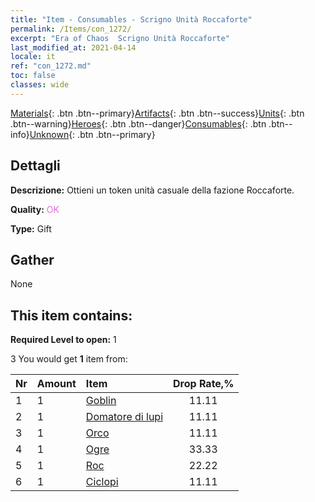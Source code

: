 ```yaml
---
title: "Item - Consumables - Scrigno Unità Roccaforte"
permalink: /Items/con_1272/
excerpt: "Era of Chaos  Scrigno Unità Roccaforte"
last_modified_at: 2021-04-14
locale: it
ref: "con_1272.md"
toc: false
classes: wide
---
```

 [Materials](/it/Items/){: .btn .btn--primary}[Artifacts](/it/Items/Artifacts/){: .btn .btn--success}[Units](/it/Items/Units/){: .btn .btn--warning}[Heroes](/it/Items/Heroes/){: .btn .btn--danger}[Consumables](/it/Items/Consumables/){: .btn .btn--info}[Unknown](/it/Items/Unknown/){: .btn .btn--primary}

## Dettagli
 **Descrizione:** Ottieni un token unità casuale della fazione Roccaforte.

 **Quality:** <span style="color: #DA70D6">OK</span>

 **Type:** Gift

## Gather

  None

## This item contains:

 **Required Level to open:** 1

 3 You would get **1** item  from:

  | Nr | Amount |     Item    | Drop Rate,% |
  |:---|:-------|:------------|:---------:|
  | 1 | 1 | [Goblin](/it/Items/unt_217/) | 11.11 | 
  | 2 | 1 | [Domatore di lupi](/it/Items/unt_218/) | 11.11 | 
  | 3 | 1 | [Orco](/it/Items/unt_219/) | 11.11 | 
  | 4 | 1 | [Ogre](/it/Items/unt_220/) | 33.33 | 
  | 5 | 1 | [Roc](/it/Items/unt_221/) | 22.22 | 
  | 6 | 1 | [Ciclopi](/it/Items/unt_222/) | 11.11 | 
